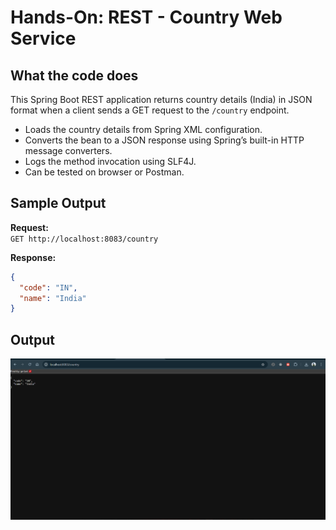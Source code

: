 # Hands-On: REST - Country Web Service

## What the code does

This Spring Boot REST application returns country details (India) in JSON format when a client sends a GET request to the `/country` endpoint.

- Loads the country details from Spring XML configuration.
- Converts the bean to a JSON response using Spring’s built-in HTTP message converters.
- Logs the method invocation using SLF4J.
- Can be tested on browser or Postman.

## Sample Output

**Request:**  
`GET http://localhost:8083/country`

**Response:**
```json
{
  "code": "IN",
  "name": "India"
}
```

## Output
![Sample Output Screenshot](/Week_4/2-spring-rest-handson/country-code-REST/outputs/image.png)
